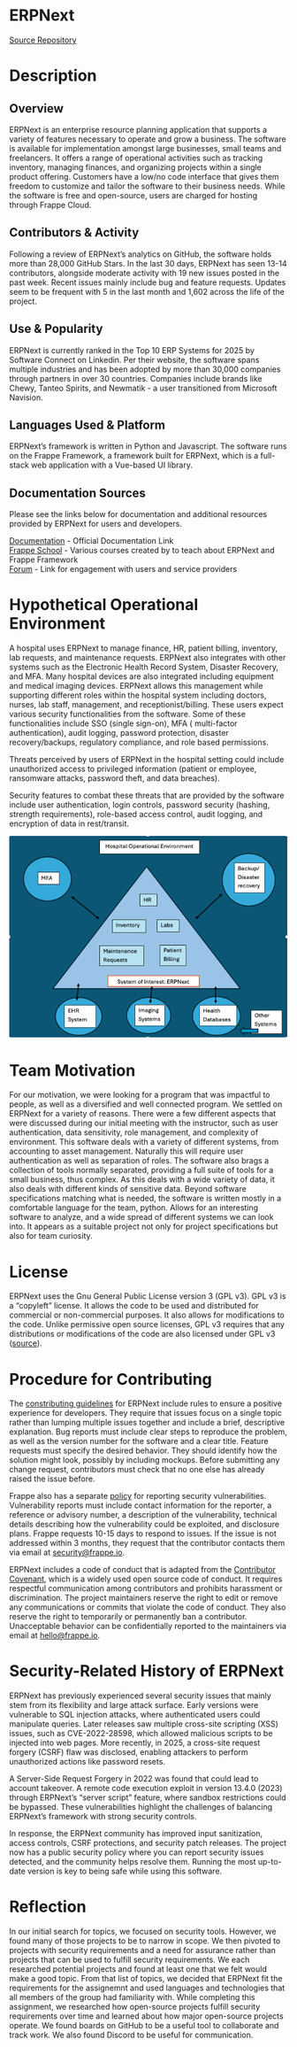 # ERPNext
[Source Repository](https://github.com/frappe/erpnext)

# Description

## Overview

ERPNext is an enterprise resource planning application that supports a variety of features necessary to operate and grow a business. The software is available for implementation amongst large businesses, small teams and freelancers. It offers a range of operational activities such as tracking inventory, managing finances, and organizing projects within a single product offering. Customers have a low/no code interface that gives them freedom to customize and tailor the software to their business needs. While the software is free and open-source, users are charged for hosting through Frappe Cloud.

## Contributors & Activity

Following a review of ERPNext’s analytics on GitHub, the software holds more than 28,000 GitHub Stars. In the last 30 days, ERPNext has seen 13-14 contributors, alongside moderate activity with 19 new issues posted in the past week. Recent issues mainly include bug and feature requests. Updates seem to be frequent with 5 in the last month and 1,602 across the life of the project.

## Use & Popularity

ERPNext is currently ranked in the Top 10 ERP Systems for 2025 by Software Connect on Linkedin. Per their website, the software spans multiple industries and has been adopted by more than 30,000 companies through partners in over 30 countries. Companies include brands like Chewy, Tanteo Spirits, and Newmatik - a user transitioned from Microsoft Navision. 

## Languages Used & Platform

ERPNext’s framework is written in Python and Javascript. The software runs on the Frappe Framework, a framework built for ERPNext,  which is a full-stack web application with a Vue-based UI library.

## Documentation Sources

Please see the links below for documentation and additional resources provided by ERPNext for users and developers.

[Documentation](https://docs.frappe.io/erpnext/user/manual/en/introduction) - Official Documentation Link  
[Frappe School](https://school.frappe.io/lms/courses) - Various courses created by to teach about ERPNext and Frappe Framework  
[Forum](https://discuss.frappe.io/c/erpnext/6) - Link for engagement with users and service providers

# Hypothetical Operational Environment

A hospital uses ERPNext to manage finance, HR, patient billing, inventory, lab requests, and maintenance requests. ERPNext also integrates with other systems such as the Electronic Health Record System, Disaster Recovery, and MFA. Many hospital devices are also integrated including equipment and medical imaging devices. ERPNext allows this management while supporting different roles within the hospital system including doctors, nurses, lab staff, management, and receptionist/billing. These users expect various security functionalities from the software. Some of these functionalities include SSO (single sign-on), MFA ( multi-factor authentication), audit logging, password protection, disaster recovery/backups, regulatory compliance, and role based permissions. 

Threats perceived by users of ERPNext in the hospital setting could include unauthorized access to privileged information (patient or employee, ransomware attacks, password theft, and data breaches).

Security features to combat these threats that are provided by the software include user authentication, login controls, password security (hashing, strength requirements), role-based access control, audit logging, and encryption of data in rest/transit.

![Systems Engineering Diagram](/systems-engineering-diagram.png)

# Team Motivation

For our motivation, we were looking for a program that was impactful to people, as well as a diversified and well connected program. We settled on ERPNext for a variety of reasons. There were a few different aspects that were discussed during our initial meeting with the instructor, such as user authentication, data sensitivity, role management, and complexity of environment. This software deals with a variety of different systems, from accounting to asset management. Naturally this will require user authentication as well as separation of roles. The software also brags a collection of tools normally separated, providing a full suite of tools for a small business, thus complex. As this deals with a wide variety of data, it also deals with different kinds of sensitive data.
Beyond software specifications matching what is needed, the software is written mostly in a comfortable language for the team, python. Allows for an interesting software to analyze, and a wide spread of different systems we can look into. It appears as a suitable project not only for project specifications but also for team curiosity. 


# License

ERPNext uses the Gnu General Public License version 3 (GPL v3). GPL v3 is a “copyleft” license. It allows the code to be used and distributed for commercial or non-commercial purposes. It also allows for modifications to the code. Unlike permissive open source licenses, GPL v3 requires that any distributions or modifications of the code are also licensed under GPL v3 ([source](https://fossa.com/blog/open-source-software-licenses-101-gpl-v3/)).

# Procedure for Contributing

The [constributing guidelines](https://github.com/frappe/erpnext?tab=contributing-ov-file) for ERPNext include rules to ensure a positive experience for developers. They require that issues focus on a single topic rather than lumping multiple issues together and include a brief, descriptive explanation. Bug reports must include clear steps to reproduce the problem, as well as the version number for the software and a clear title. Feature requests must specify the desired behavior. They should identify how the solution might look, possibly by including mockups. Before submitting any change request, contributors must check that no one else has already raised the issue before.

Frappe also has a separate [policy](https://frappe.io/security) for reporting security vulnerabilities. Vulnerability reports must include contact information for the reporter, a reference or advisory number, a description of the vulnerability, technical details describing how the vulnerability could be exploited, and disclosure plans. Frappe requests 10-15 days to respond to issues. If the issue is not addressed within 3 months, they request that the contributor contacts them via email at security@frappe.io.

ERPNext includes a code of conduct that is adapted from the [Contributor Covenant](https://www.contributor-covenant.org/), which is a widely used open source code of conduct. It requires respectful communication among contributors and prohibits harassment or discrimination. The project maintainers reserve the right to edit or remove any communications or commits that violate the code of conduct. They also reserve the right to temporarily or permanently ban a contributor. Unacceptable behavior can be confidentially reported to the maintainers via email at hello@frappe.io.

# Security-Related History of ERPNext

ERPNext has previously experienced several security issues that mainly stem from its flexibility and large attack surface. Early versions were vulnerable to SQL injection attacks, where authenticated users could manipulate queries. Later releases saw multiple cross-site scripting (XSS) issues, such as CVE-2022-28598, which allowed malicious scripts to be injected into web pages. More recently, in 2025, a cross-site request forgery (CSRF) flaw was disclosed, enabling attackers to perform unauthorized actions like password resets.

A Server-Side Request Forgery in 2022 was found that could lead to account takeover. A remote code execution exploit in version 13.4.0 (2023) through ERPNext’s “server script” feature, where sandbox restrictions could be bypassed. These vulnerabilities highlight the challenges of balancing ERPNext’s framework with strong security controls.

In response, the ERPNext community has improved input sanitization, access controls, CSRF protections, and security patch releases. The project now has a public security policy where you can report security issues detected, and the community helps resolve them. Running the most up-to-date version is key to being safe while using this software. 

# Reflection

In our initial search for topics, we focused on security tools. However, we found many of those projects to be to narrow in scope. We then pivoted to projects with security requirements and a need for assurance rather than projects that can be used to fulfill security requirements. We each researched potential projects and found at least one that we felt would make a good topic. From that list of topics, we decided that ERPNext fit the requirements for the assignemnt and used languages and technologies that all members of the group had familiarity with. While completing this assignment, we researched how open-source projects fulfill security requirements over time and learned about how major open-source projects operate. We found boards on GitHub to be a useful tool to collaborate and track work. We also found Discord to be useful for communication.